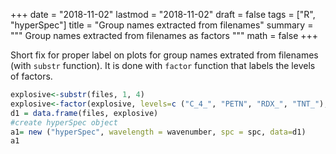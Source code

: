 +++
date = "2018-11-02"
lastmod = "2018-11-02"
draft = false
tags = ["R", "hyperSpec"]
title = "Group names extracted from filenames"
summary = """
Group names extracted from filenames as factors
"""
math = false
+++

Short fix for proper label on plots for group names extrated from filenames (with `substr` function). It is done with `factor` function that labels the levels of factors.

```r
explosive<-substr(files, 1, 4)
explosive<-factor(explosive, levels=c ("C_4_", "PETN", "RDX_", "TNT_"), labels=c ("C-4", "PETN","RDX", "TNT"))
d1 = data.frame(files, explosive)
#create hyperSpec object
a1= new ("hyperSpec", wavelength = wavenumber, spc = spc, data=d1)
a1
```
